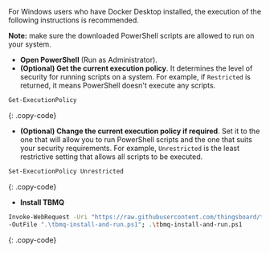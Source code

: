 For Windows users who have Docker Desktop installed, the execution of the following instructions is recommended.

**Note:** make sure the downloaded PowerShell scripts are allowed to run on your system.

* **Open PowerShell** (Run as Administrator).
* **(Optional) Get the current execution policy**. 
It determines the level of security for running scripts on a system. For example, if `Restricted` is returned, it means PowerShell doesn't execute any scripts.

```bash
Get-ExecutionPolicy
```
{: .copy-code}

* **(Optional) Change the current execution policy if required**. 
Set it to the one that will allow you to run PowerShell scripts and the one that suits your security requirements.
For example, `Unrestricted` is the least restrictive setting that allows all scripts to be executed.

```bash
Set-ExecutionPolicy Unrestricted
```
{: .copy-code}

* **Install TBMQ**

```bash
Invoke-WebRequest -Uri "https://raw.githubusercontent.com/thingsboard/tbmq/main/msa/tbmq/configs/windows/tbmq-install-and-run.ps1" `
-OutFile ".\tbmq-install-and-run.ps1"; .\tbmq-install-and-run.ps1
```
{: .copy-code}
